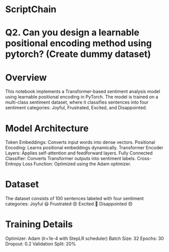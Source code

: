 # ScriptChain

# Q2. Can you design a learnable positional encoding method using pytorch? (Create dummy dataset)

# Overview
This notebook implements a Transformer-based sentiment analysis model using learnable positional encoding in PyTorch. The model is trained on a multi-class sentiment dataset, where it classifies sentences into four sentiment categories: Joyful, Frustrated, Excited, and Disappointed.

# Model Architecture
Token Embeddings: Converts input words into dense vectors.
Positional Encoding: Learns positional embeddings dynamically.
Transformer Encoder Layers: Applies self-attention and feedforward layers.
Fully Connected Classifier: Converts Transformer outputs into sentiment labels.
Cross-Entropy Loss Function: Optimized using the Adam optimizer.

# Dataset
The dataset consists of 100 sentences labeled with four sentiment categories:
Joyful 😃
Frustrated 😡
Excited 🚀
Disappointed 😞

# Training Details

Optimizer: Adam (lr=1e-4 with StepLR scheduler)
Batch Size: 32
Epochs: 30
Dropout: 0.2
Validation Split: 20%


